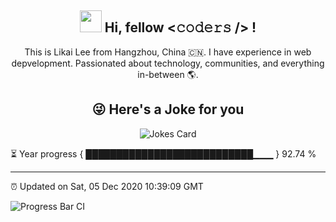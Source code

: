 
<h2 align="center"><strong><img src="https://media.giphy.com/media/hvRJCLFzcasrR4ia7z/giphy.gif" width="35px"> Hi, fellow <𝚌𝚘𝚍𝚎𝚛𝚜 /> !</strong></h2>
<p align="center">
  This is Likai Lee from Hangzhou, China 🇨🇳. I have experience in web depvelopment.  Passionated about technology, communities, and everything in-between 🌎.
</p>

<h2 align="center"><strong>😜 Here's a Joke for you</strong></h2>
<p align="center">
  <img src="https://readme-jokes.vercel.app/api" alt="Jokes Card" />
</p>

⏳ Year progress { ███████████████████████████▁▁▁ } 92.74 %

---

⏰ Updated on Sat, 05 Dec 2020 10:39:09 GMT

![Progress Bar CI](https://github.com/liununu/liununu/workflows/Progress%20Bar%20CI/badge.svg)

